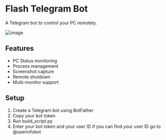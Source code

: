 # Flash Telegram Bot

A Telegram bot to control your PC remotely. 




![image](https://github.com/user-attachments/assets/5b990b95-1a3d-48c3-ab5d-13c2216d95c8)


## Features
- PC Status monitoring
- Process management
- Screenshot capture
- Remote shutdown
- Multi-monitor support

## Setup
1. Create a Telegram bot using BotFather
2. Copy your bot token
3. Run build_script.py
4. Enter your bot token and your user ID if you can find your user ID go to @userinfobot


